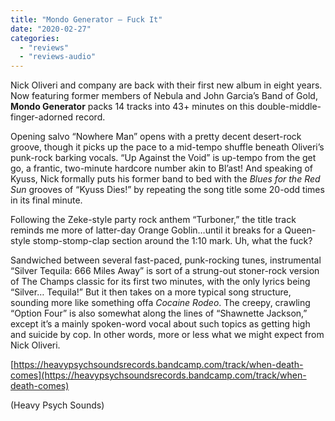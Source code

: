 ```yaml
---
title: "Mondo Generator – Fuck It"
date: "2020-02-27"
categories: 
  - "reviews"
  - "reviews-audio"
---
```


Nick Oliveri and company are back with their first new album in eight years. Now featuring former members of Nebula and John Garcia’s Band of Gold, **Mondo Generator** packs 14 tracks into 43+ minutes on this double-middle-finger-adorned record.

Opening salvo “Nowhere Man” opens with a pretty decent desert-rock groove, though it picks up the pace to a mid-tempo shuffle beneath Oliveri’s punk-rock barking vocals. “Up Against the Void” is up-tempo from the get go, a frantic, two-minute hardcore number akin to Bl’ast! And speaking of Kyuss, Nick formally puts his former band to bed with the _Blues for the Red Sun_ grooves of “Kyuss Dies!” by repeating the song title some 20-odd times in its final minute.

Following the Zeke-style party rock anthem “Turboner,” the title track reminds me more of latter-day Orange Goblin…until it breaks for a Queen-style stomp-stomp-clap section around the 1:10 mark. Uh, what the fuck?

Sandwiched between several fast-paced, punk-rocking tunes, instrumental “Silver Tequila: 666 Miles Away” is sort of a strung-out stoner-rock version of The Champs classic for its first two minutes, with the only lyrics being “Silver… Tequila!” But it then takes on a more typical song structure, sounding more like something offa _Cocaine Rodeo_. The creepy, crawling “Option Four” is also somewhat along the lines of “Shawnette Jackson,” except it’s a mainly spoken-word vocal about such topics as getting high and suicide by cop. In other words, more or less what we might expect from Nick Oliveri.

[https://heavypsychsoundsrecords.bandcamp.com/track/when-death-comes](https://heavypsychsoundsrecords.bandcamp.com/track/when-death-comes)

(Heavy Psych Sounds)
